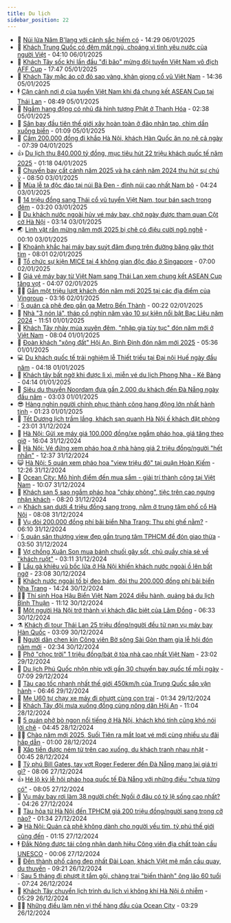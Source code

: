 ```yaml
---
title: Du lịch
sidebar_position: 22
---
```


<!-- dantri-du-lich:START -->
- 🥰 [Núi lửa Nâm B&#39;lang với cảnh sắc hiếm có](https://dantri.com.vn/du-lich/nui-lua-nam-blang-voi-canh-sac-hiem-co-20250105125220134.htm) - 14:29 06/01/2025
- 🥰 [Khách Trung Quốc có đêm mất ngủ, choáng vì tình yêu nước của người Việt](https://dantri.com.vn/du-lich/khach-trung-quoc-co-dem-mat-ngu-choang-vi-tinh-yeu-nuoc-cua-nguoi-viet-20250106110006263.htm) - 04:10 06/01/2025
- 🐻 [Khách Tây sốc khi lần đầu &quot;đi bão&quot; mừng đội tuyển Việt Nam vô địch AFF Cup](https://dantri.com.vn/du-lich/khach-tay-soc-khi-lan-dau-di-bao-mung-doi-tuyen-viet-nam-vo-dich-aff-cup-20250106003741961.htm) - 17:47 05/01/2025
- 🤩 [Khách Tây mặc áo cờ đỏ sao vàng, khản giọng cổ vũ Việt Nam](https://dantri.com.vn/du-lich/khach-tay-mac-ao-co-do-sao-vang-khan-giong-co-vu-viet-nam-20250105210726043.htm) - 14:36 05/01/2025
- 🕴 [Cận cảnh nơi ở của tuyển Việt Nam khi đá chung kết ASEAN Cup tại Thái Lan](https://dantri.com.vn/du-lich/can-canh-noi-o-cua-tuyen-viet-nam-khi-da-chung-ket-asean-cup-tai-thai-lan-20250105153157751.htm) - 08:49 05/01/2025
- 🤩 [Ngắm hang động có nhũ đá hình tượng Phật ở Thanh Hóa](https://dantri.com.vn/du-lich/ngam-hang-dong-co-nhu-da-hinh-tuong-phat-o-thanh-hoa-20250103164005242.htm) - 02:38 05/01/2025
- 🤠 [Sân bay đầu tiên thế giới xây hoàn toàn ở đảo nhân tạo, chìm dần xuống biển](https://dantri.com.vn/du-lich/san-bay-dau-tien-the-gioi-xay-hoan-toan-o-dao-nhan-tao-chim-dan-xuong-bien-20250104230115456.htm) - 01:09 05/01/2025
- 💪 [Cầm 200.000 đồng đi khắp Hà Nội, khách Hàn Quốc ăn no nê cả ngày](https://dantri.com.vn/du-lich/cam-200000-dong-di-khap-ha-noi-khach-han-quoc-an-no-ne-ca-ngay-20250104120220673.htm) - 07:39 04/01/2025
- 👍 [Du lịch thu 840.000 tỷ đồng, mục tiêu hút 22 triệu khách quốc tế năm 2025](https://dantri.com.vn/du-lich/du-lich-thu-840000-ty-dong-muc-tieu-hut-22-trieu-khach-quoc-te-nam-2025-20241224100143442.htm) - 01:18 04/01/2025
- 🚦 [Chuyến bay cất cánh năm 2025 và hạ cánh năm 2024 thu hút sự chú ý](https://dantri.com.vn/du-lich/chuyen-bay-cat-canh-nam-2025-va-ha-canh-nam-2024-thu-hut-su-chu-y-20250103145306943.htm) - 08:50 03/01/2025
- 💪 [Mùa lễ tạ độc đáo tại núi Bà Đen - đỉnh núi cao nhất Nam bộ](https://dantri.com.vn/du-lich/mua-le-ta-doc-dao-tai-nui-ba-den-dinh-nui-cao-nhat-nam-bo-20250103105215307.htm) - 04:24 03/01/2025
- 💃 [14 triệu đồng sang Thái cổ vũ tuyển Việt Nam, tour bán sạch trong đêm](https://dantri.com.vn/du-lich/14-trieu-dong-sang-thai-co-vu-tuyen-viet-nam-tour-ban-sach-trong-dem-20250103100530729.htm) - 03:20 03/01/2025
- 👺 [Du khách nước ngoài hủy vé máy bay, chờ ngày được tham quan Cột cờ Hà Nội](https://dantri.com.vn/du-lich/du-khach-nuoc-ngoai-huy-ve-may-bay-cho-ngay-duoc-tham-quan-cot-co-ha-noi-20241230200950821.htm) - 03:14 03/01/2025
- 🌏 [Linh vật rắn mừng năm mới 2025 bị chê có điệu cười ngô nghê](https://dantri.com.vn/du-lich/linh-vat-ran-mung-nam-moi-2025-bi-che-co-dieu-cuoi-ngo-nghe-20250102234235137.htm) - 00:10 03/01/2025
- 🎡 [Khoảnh khắc hai máy bay suýt đâm đụng trên đường băng gây thót tim](https://dantri.com.vn/du-lich/khoanh-khac-hai-may-bay-suyt-dam-dung-tren-duong-bang-gay-thot-tim-20250102144037003.htm) - 08:01 02/01/2025
- 🧰 [Tổ chức sự kiện MICE tại 4 không gian độc đáo ở Singapore](https://dantri.com.vn/du-lich/to-chuc-su-kien-mice-tai-4-khong-gian-doc-dao-o-singapore-20241231113925388.htm) - 07:00 02/01/2025
- 💂 [Giá vé máy bay từ Việt Nam sang Thái Lan xem chung kết ASEAN Cup tăng vọt](https://dantri.com.vn/du-lich/gia-ve-may-bay-tu-viet-nam-sang-thai-lan-xem-chung-ket-asean-cup-tang-vot-20250102101738019.htm) - 04:07 02/01/2025
- 🧑‍🏫 [Gần một triệu lượt khách đón năm mới 2025 tại các địa điểm của Vingroup](https://dantri.com.vn/du-lich/gan-mot-trieu-luot-khach-don-nam-moi-2025-tai-cac-dia-diem-cua-vingroup-20250102100450560.htm) - 03:16 02/01/2025
- 🕯 [5 quán cà phê đẹp gần ga Metro Bến Thành](https://dantri.com.vn/du-lich/5-quan-ca-phe-dep-gan-ga-metro-ben-thanh-20241229175301732.htm) - 00:22 02/01/2025
- 👀 [Nhà &quot;3 nón lá&quot;, tháp cổ nghìn năm vào 10 sự kiện nổi bật Bạc Liêu năm 2024](https://dantri.com.vn/du-lich/nha-3-non-la-thap-co-nghin-nam-vao-10-su-kien-noi-bat-bac-lieu-nam-2024-20250101152807843.htm) - 11:51 01/01/2025
- 🎉 [Khách Tây nhảy múa xuyên đêm, &quot;nhập gia tùy tục&quot; đón năm mới ở Việt Nam](https://dantri.com.vn/du-lich/khach-tay-nhay-mua-xuyen-dem-nhap-gia-tuy-tuc-don-nam-moi-o-viet-nam-20250101142433948.htm) - 08:04 01/01/2025
- 🌊 [Đoàn khách &quot;xông đất&quot; Hội An, Bình Định đón năm mới 2025](https://dantri.com.vn/du-lich/doan-khach-xong-dat-hoi-an-binh-dinh-don-nam-moi-2025-20250101111044803.htm) - 05:36 01/01/2025
- 💻 [Du khách quốc tế trải nghiệm lễ Thiết triều tại Đại nội Huế ngày đầu năm](https://dantri.com.vn/du-lich/du-khach-quoc-te-trai-nghiem-le-thiet-trieu-tai-dai-noi-hue-ngay-dau-nam-20250101111059932.htm) - 04:18 01/01/2025
- 💪 [Khách tây bất ngờ khi được lì xì, miễn vé du lịch Phong Nha - Kẻ Bàng](https://dantri.com.vn/du-lich/khach-tay-bat-ngo-khi-duoc-li-xi-mien-ve-du-lich-phong-nha-ke-bang-20250101110611486.htm) - 04:14 01/01/2025
- 👺 [Siêu du thuyền Noordam đưa gần 2.000 du khách đến Đà Nẵng ngày đầu năm](https://dantri.com.vn/du-lich/sieu-du-thuyen-noordam-dua-gan-2000-du-khach-den-da-nang-ngay-dau-nam-20250101085424065.htm) - 03:03 01/01/2025
- 😎 [Hàng nghìn người chinh phục thành công hang động lớn nhất hành tinh](https://dantri.com.vn/du-lich/hang-nghin-nguoi-chinh-phuc-thanh-cong-hang-dong-lon-nhat-hanh-tinh-20241231201432854.htm) - 01:23 01/01/2025
- 🌋 [Tết Dương lịch trầm lắng, khách sạn quanh Hà Nội ế khách đặt phòng](https://dantri.com.vn/du-lich/tet-duong-lich-tram-lang-khach-san-quanh-ha-noi-e-khach-dat-phong-20241231190716310.htm) - 23:01 31/12/2024
- 🌝 [Hà Nội: Gửi xe máy giá 100.000 đồng/xe ngắm pháo hoa, giá tăng theo giờ](https://dantri.com.vn/du-lich/ha-noi-gui-xe-may-gia-100000-dongxe-ngam-phao-hoa-gia-tang-theo-gio-20241231224958148.htm) - 16:04 31/12/2024
- 🧠 [Hà Nội: Vé đứng xem pháo hoa ở nhà hàng giá 2 triệu đồng/người &quot;hết nhẵn&quot;](https://dantri.com.vn/du-lich/ha-noi-ve-dung-xem-phao-hoa-o-nha-hang-gia-2-trieu-dongnguoi-het-nhan-20241231185139724.htm) - 12:37 31/12/2024
- 😺 [Hà Nội: 5 quán xem pháo hoa &quot;view triệu đô&quot; tại quận Hoàn Kiếm](https://dantri.com.vn/du-lich/ha-noi-5-quan-xem-phao-hoa-view-trieu-do-tai-quan-hoan-kiem-20241231163703765.htm) - 12:26 31/12/2024
- 💂 [Ocean City: Mô hình điểm đến mua sắm - giải trí thành công tại Việt Nam](https://dantri.com.vn/du-lich/ocean-city-mo-hinh-diem-den-mua-sam-giai-tri-thanh-cong-tai-viet-nam-20241231164942880.htm) - 10:07 31/12/2024
- 🌮 [Khách sạn 5 sao ngắm pháo hoa &quot;cháy phòng&quot;, tiệc trên cao ngưng nhận khách](https://dantri.com.vn/du-lich/khach-san-5-sao-ngam-phao-hoa-chay-phong-tiec-tren-cao-ngung-nhan-khach-20241231132916851.htm) - 08:20 31/12/2024
- 🔥 [Khách sạn dưới 4 triệu đồng sang trọng, nằm ở trung tâm phố cổ Hà Nội](https://dantri.com.vn/du-lich/khach-san-duoi-4-trieu-dong-sang-trong-nam-o-trung-tam-pho-co-ha-noi-20241228225008536.htm) - 08:08 31/12/2024
- 🦏 [Vụ đòi 200.000 đồng phí bãi biển Nha Trang: Thu phí ghế nằm?](https://dantri.com.vn/du-lich/vu-doi-200000-dong-phi-bai-bien-nha-trang-thu-phi-ghe-nam-20241231121710717.htm) - 06:10 31/12/2024
- 🕯 [5 quán sân thượng view đẹp gần trung tâm TPHCM để đón giao thừa](https://dantri.com.vn/du-lich/5-quan-san-thuong-view-dep-gan-trung-tam-tphcm-de-don-giao-thua-20241231103859434.htm) - 03:50 31/12/2024
- 🐻 [Vợ chồng Xuân Son mua bánh chuối gây sốt, chủ quầy chia sẻ về &quot;khách ruột&quot;](https://dantri.com.vn/du-lich/vo-chong-xuan-son-mua-banh-chuoi-gay-sot-chu-quay-chia-se-ve-khach-ruot-20241231084910772.htm) - 03:11 31/12/2024
- 🥸 [Lẩu gà khiêu vũ bốc lửa ở Hà Nội khiến khách nước ngoài ồ lên bất ngờ](https://dantri.com.vn/du-lich/lau-ga-khieu-vu-boc-lua-o-ha-noi-khien-khach-nuoc-ngoai-o-len-bat-ngo-20241226100633392.htm) - 23:08 30/12/2024
- 💂 [Khách nước ngoài tố bị đeo bám, đòi thu 200.000 đồng phí bãi biển Nha Trang](https://dantri.com.vn/du-lich/khach-nuoc-ngoai-to-bi-deo-bam-doi-thu-200000-dong-phi-bai-bien-nha-trang-20241230201715612.htm) - 14:24 30/12/2024
- 🧑‍💻 [Thí sinh Hoa Hậu Biển Việt Nam 2024 diễu hành, quảng bá du lịch Bình Thuận](https://dantri.com.vn/du-lich/thi-sinh-hoa-hau-bien-viet-nam-2024-dieu-hanh-quang-ba-du-lich-binh-thuan-20241230181209139.htm) - 11:12 30/12/2024
- 💪 [Một người Hà Nội trở thành vị khách đặc biệt của Lâm Đồng](https://dantri.com.vn/du-lich/mot-nguoi-ha-noi-tro-thanh-vi-khach-dac-biet-cua-lam-dong-20241230122817328.htm) - 06:33 30/12/2024
- ⚗️ [Khách đi tour Thái Lan 25 triệu đồng/người đều tử nạn vụ máy bay Hàn Quốc](https://dantri.com.vn/du-lich/khach-di-tour-thai-lan-25-trieu-dongnguoi-deu-tu-nan-vu-may-bay-han-quoc-20241230095809858.htm) - 03:09 30/12/2024
- 🌁 [Người dân chen kín Công viên Bờ sông Sài Gòn tham gia lễ hội đón năm mới](https://dantri.com.vn/du-lich/nguoi-dan-chen-kin-cong-vien-bo-song-sai-gon-tham-gia-le-hoi-don-nam-moi-20241230020748005.htm) - 02:34 30/12/2024
- 🧰 [Phở &quot;chọc trời&quot; 1 triệu đồng/bát ở tòa nhà cao nhất Việt Nam](https://dantri.com.vn/du-lich/pho-choc-troi-1-trieu-dongbat-o-toa-nha-cao-nhat-viet-nam-20241226131502070.htm) - 23:02 29/12/2024
- 🧰 [Du lịch Phú Quốc nhộn nhịp với gần 30 chuyến bay quốc tế mỗi ngày](https://dantri.com.vn/du-lich/du-lich-phu-quoc-nhon-nhip-voi-gan-30-chuyen-bay-quoc-te-moi-ngay-20241229123825805.htm) - 07:09 29/12/2024
- 🎉 [Tàu cao tốc nhanh nhất thế giới 450km/h của Trung Quốc sắp vận hành](https://dantri.com.vn/du-lich/tau-cao-toc-nhanh-nhat-the-gioi-450kmh-cua-trung-quoc-sap-van-hanh-20241229115306549.htm) - 06:46 29/12/2024
- 🤩 [Mẹ U60 tự chạy xe máy đi phượt cùng con trai](https://dantri.com.vn/du-lich/me-u60-tu-chay-xe-may-di-phuot-cung-con-trai-20241211212113651.htm) - 01:34 29/12/2024
- 👺 [Khách Tây đội mưa xuống đồng cùng nông dân Hội An](https://dantri.com.vn/du-lich/khach-tay-doi-mua-xuong-dong-cung-nong-dan-hoi-an-20241228165028579.htm) - 11:04 28/12/2024
- 🧠 [5 quán phở bò ngon nổi tiếng ở Hà Nội, khách khó tính cũng khó nói lời chê](https://dantri.com.vn/du-lich/5-quan-pho-bo-ngon-noi-tieng-o-ha-noi-khach-kho-tinh-cung-kho-noi-loi-che-20241220140808446.htm) - 04:45 28/12/2024
- 👨‍🏫 [Chào năm mới 2025, Suối Tiên ra mắt loạt vé mới cùng nhiều ưu đãi hấp dẫn](https://dantri.com.vn/du-lich/chao-nam-moi-2025-suoi-tien-ra-mat-loat-ve-moi-cung-nhieu-uu-dai-hap-dan-20241227100950977.htm) - 01:00 28/12/2024
- 🦅 [Xấp tiền được ném từ trên cao xuống, du khách tranh nhau nhặt](https://dantri.com.vn/du-lich/xap-tien-duoc-nem-tu-tren-cao-xuong-du-khach-tranh-nhau-nhat-20241226155653851.htm) - 00:45 28/12/2024
- 🌊 [Tỷ phú Bill Gates, tay vợt Roger Federer đến Đà Nẵng mang lại giá trị gì?](https://dantri.com.vn/du-lich/ty-phu-bill-gates-tay-vot-roger-federer-den-da-nang-mang-lai-gia-tri-gi-20241227123358961.htm) - 08:06 27/12/2024
- 👍 [Hé lộ kỳ lễ hội pháo hoa quốc tế Đà Nẵng với những điều &quot;chưa từng có&quot;](https://dantri.com.vn/du-lich/he-lo-ky-le-hoi-phao-hoa-quoc-te-da-nang-voi-nhung-dieu-chua-tung-co-20241227134013865.htm) - 08:05 27/12/2024
- 🫶 [Vụ máy bay rơi làm 38 người chết: Ngồi ở đâu có tỷ lệ sống cao nhất?](https://dantri.com.vn/du-lich/vu-may-bay-roi-lam-38-nguoi-chet-ngoi-o-dau-co-ty-le-song-cao-nhat-20241227111303999.htm) - 04:26 27/12/2024
- 💯 [Tàu hỏa từ Hà Nội đến TPHCM giá 200 triệu đồng/người sang trọng cỡ nào?](https://dantri.com.vn/du-lich/tau-hoa-tu-ha-noi-den-tphcm-gia-200-trieu-dongnguoi-sang-trong-co-nao-20241226215841618.htm) - 01:34 27/12/2024
- 🎬 [Hà Nội: Quán cà phê không dành cho người yếu tim, tỷ phú thế giới cũng đến](https://dantri.com.vn/du-lich/ha-noi-quan-ca-phe-khong-danh-cho-nguoi-yeu-tim-ty-phu-the-gioi-cung-den-20241224213921522.htm) - 01:15 27/12/2024
- 🕴 [Đắk Nông được tái công nhận danh hiệu Công viên địa chất toàn cầu UNESCO](https://dantri.com.vn/du-lich/dak-nong-duoc-tai-cong-nhan-danh-hieu-cong-vien-dia-chat-toan-cau-unesco-20241226222007399.htm) - 00:06 27/12/2024
- 🦅 [Đến thành phố cảng đẹp nhất Đài Loan, khách Việt mê mẩn cầu quay, du thuyền](https://dantri.com.vn/du-lich/den-thanh-pho-cang-dep-nhat-dai-loan-khach-viet-me-man-cau-quay-du-thuyen-20241215121740317.htm) - 09:21 26/12/2024
- 🕯 [Sau 5 tháng đi phượt ít tắm gội, chàng trai &quot;biến thành&quot; ông lão 60 tuổi](https://dantri.com.vn/du-lich/sau-5-thang-di-phuot-it-tam-goi-chang-trai-bien-thanh-ong-lao-60-tuoi-20241226141652249.htm) - 07:24 26/12/2024
- 🥸 [Khách Tây chuyển lịch trình du lịch vì không khí Hà Nội ô nhiễm](https://dantri.com.vn/du-lich/khach-tay-chuyen-lich-trinh-du-lich-vi-khong-khi-ha-noi-o-nhiem-20241226114852421.htm) - 05:29 26/12/2024
- 👨‍🏫 [Những điều làm nên vị thế hàng đầu của Ocean City](https://dantri.com.vn/du-lich/nhung-dieu-lam-nen-vi-the-hang-dau-cua-ocean-city-20241226102355360.htm) - 03:29 26/12/2024<!-- dantri-du-lich:END -->
